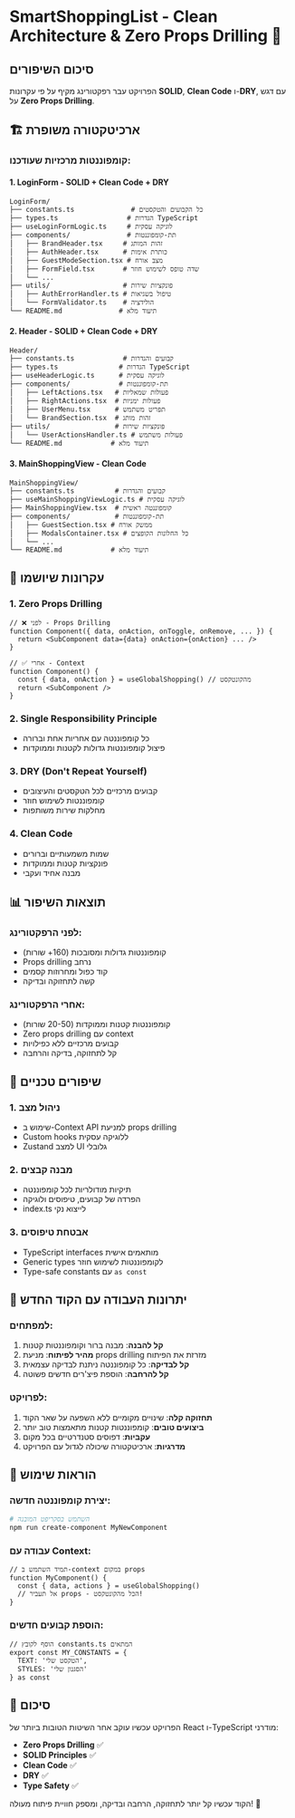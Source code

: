 # SmartShoppingList - Clean Architecture & Zero Props Drilling 🚀

## סיכום השיפורים

הפרויקט עבר רפקטורינג מקיף על פי עקרונות **SOLID**, **Clean Code** ו-**DRY**, עם דגש על **Zero Props Drilling**.

## 🏗️ ארכיטקטורה משופרת

### קומפוננטות מרכזיות שעודכנו:

#### 1. **LoginForm** - SOLID + Clean Code + DRY
```
LoginForm/
├── constants.ts              # כל הקבועים והטקסטים
├── types.ts                 # הגדרות TypeScript
├── useLoginFormLogic.ts     # לוגיקה עסקית
├── components/              # תת-קומפוננטות
│   ├── BrandHeader.tsx     # זהות המותג
│   ├── AuthHeader.tsx      # כותרת אימות
│   ├── GuestModeSection.tsx # מצב אורח
│   ├── FormField.tsx       # שדה טופס לשימוש חוזר
│   └── ...
├── utils/                  # פונקציות שירות
│   ├── AuthErrorHandler.ts # טיפול בשגיאות
│   └── FormValidator.ts    # הולידציה
└── README.md              # תיעוד מלא
```

#### 2. **Header** - SOLID + Clean Code + DRY
```
Header/
├── constants.ts            # קבועים והגדרות
├── types.ts               # הגדרות TypeScript
├── useHeaderLogic.ts      # לוגיקה עסקית
├── components/            # תת-קומפוננטות
│   ├── LeftActions.tsx   # פעולות שמאליות
│   ├── RightActions.tsx  # פעולות ימניות
│   ├── UserMenu.tsx      # תפריט משתמש
│   └── BrandSection.tsx  # זהות מותג
├── utils/                # פונקציות שירות
│   └── UserActionsHandler.ts # פעולות משתמש
└── README.md            # תיעוד מלא
```

#### 3. **MainShoppingView** - Clean Code
```
MainShoppingView/
├── constants.ts          # קבועים והגדרות
├── useMainShoppingViewLogic.ts # לוגיקה עסקית
├── MainShoppingView.tsx  # קומפוננטה ראשית
├── components/           # תת-קומפוננטות
│   ├── GuestSection.tsx # ממשק אורח
│   ├── ModalsContainer.tsx # כל החלונות הקופצים
│   └── ...
└── README.md            # תיעוד מלא
```

## 🎯 עקרונות שיושמו

### 1. **Zero Props Drilling**
```tsx
// ❌ לפני - Props Drilling
function Component({ data, onAction, onToggle, onRemove, ... }) {
  return <SubComponent data={data} onAction={onAction} ... />
}

// ✅ אחרי - Context
function Component() {
  const { data, onAction } = useGlobalShopping() // מהקונטקסט
  return <SubComponent />
}
```

### 2. **Single Responsibility Principle**
- כל קומפוננטה עם אחריות אחת וברורה
- פיצול קומפוננטות גדולות לקטנות וממוקדות

### 3. **DRY (Don't Repeat Yourself)**
- קבועים מרכזיים לכל הטקסטים והעיצובים
- קומפוננטות לשימוש חוזר
- מחלקות שירות משותפות

### 4. **Clean Code**
- שמות משמעותיים וברורים
- פונקציות קטנות וממוקדות
- מבנה אחיד ועקבי

## 📊 תוצאות השיפור

### לפני הרפקטורינג:
- קומפוננטות גדולות ומסובכות (160+ שורות)
- Props drilling נרחב
- קוד כפול ומחרוזות קסמים
- קשה לתחזוקה ובדיקה

### אחרי הרפקטורינג:
- קומפוננטות קטנות וממוקדות (20-50 שורות)
- Zero props drilling עם context
- קבועים מרכזיים ללא כפילויות  
- קל לתחזוקה, בדיקה והרחבה

## 🔧 שיפורים טכניים

### 1. **ניהול מצב**
- שימוש ב-Context API למניעת props drilling
- Custom hooks ללוגיקה עסקית
- Zustand למצב UI גלובלי

### 2. **מבנה קבצים**
- תיקיות מודולריות לכל קומפוננטה
- הפרדה של קבועים, טיפוסים ולוגיקה
- index.ts לייצוא נקי

### 3. **אבטחת טיפוסים**
- TypeScript interfaces מותאמים אישית
- Generic types לקומפוננטות לשימוש חוזר
- Type-safe constants עם `as const`

## 🚀 יתרונות העבודה עם הקוד החדש

### למפתחים:
1. **קל להבנה**: מבנה ברור וקומפוננטות קטנות
2. **מהיר לפיתוח**: מניעת props drilling מזרזת את הפיתוח
3. **קל לבדיקה**: כל קומפוננטה ניתנת לבדיקה עצמאית
4. **קל להרחבה**: הוספת פיצ'רים חדשים פשוטה

### לפרויקט:
1. **תחזוקה קלה**: שינויים מקומיים ללא השפעה על שאר הקוד
2. **ביצועים טובים**: קומפוננטות קטנות מתאמצות טוב יותר
3. **עקביות**: דפוסים סטנדרטיים בכל מקום
4. **מדרגיות**: ארכיטקטורה שיכולה לגדול עם הפרויקט

## 📝 הוראות שימוש

### יצירת קומפוננטה חדשה:
```bash
# השתמש בסקריפט המובנה
npm run create-component MyNewComponent
```

### עבודה עם Context:
```tsx
// תמיד השתמש ב-context במקום props
function MyComponent() {
  const { data, actions } = useGlobalShopping()
  // אל תעביר props - הכל מהקונטקסט!
}
```

### הוספת קבועים חדשים:
```tsx
// הוסף לקובץ constants.ts המתאים
export const MY_CONSTANTS = {
  TEXT: 'הטקסט שלי',
  STYLES: 'הסגנון שלי'
} as const
```

## 🎉 סיכום

הפרויקט עכשיו עוקב אחר השיטות הטובות ביותר של React ו-TypeScript מודרני:
- **Zero Props Drilling** ✅
- **SOLID Principles** ✅  
- **Clean Code** ✅
- **DRY** ✅
- **Type Safety** ✅

הקוד עכשיו קל יותר לתחזוקה, הרחבה ובדיקה, ומספק חוויית פיתוח מעולה! 🚀
